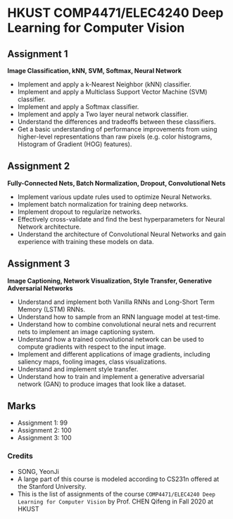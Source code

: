 # HKUST COMP4471/ELEC4240 Deep Learning for Computer Vision

## Assignment 1
**Image Classification, kNN, SVM, Softmax, Neural Network**
* Implement and apply a k-Nearest Neighbor (kNN) classifier.
* Implement and apply a Multiclass Support Vector Machine (SVM) classifier.
* Implement and apply a Softmax classifier.
* Implement and apply a Two layer neural network classifier.
* Understand the differences and tradeoffs between these classifiers.
* Get a basic understanding of performance improvements from using higher-level representations than raw pixels (e.g. color histograms, Histogram of Gradient (HOG) features).

## Assignment 2
**Fully-Connected Nets, Batch Normalization, Dropout, Convolutional Nets**
* Implement various update rules used to optimize Neural Networks.
* Implement batch normalization for training deep networks.
* Implement dropout to regularize networks.
* Effectively cross-validate and find the best hyperparameters for Neural Network architecture.
* Understand the architecture of Convolutional Neural Networks and gain experience with training these models on data.

## Assignment 3
**Image Captioning, Network Visualization, Style Transfer, Generative Adversarial Networks**
* Understand and implement both Vanilla RNNs and Long-Short Term Memory (LSTM) RNNs.
* Understand how to sample from an RNN language model at test-time.
* Understand how to combine convolutional neural nets and recurrent nets to implement an image captioning system.
* Understand how a trained convolutional network can be used to compute gradients with respect to the input image.
* Implement and different applications of image gradients, including saliency maps, fooling images, class visualizations.
* Understand and implement style transfer.
* Understand how to train and implement a generative adversarial network (GAN) to produce images that look like a dataset.

## Marks
* Assignment 1: 99
* Assignment 2: 100
* Assignment 3: 100

### Credits
* SONG, YeonJi
* A large part of this course is modeled according to CS231n offered at the Stanford University.
* This is the list of assignments of the course `COMP4471/ELEC4240 Deep Learning for Computer Vision` by Prof. CHEN Qifeng in Fall 2020 at HKUST
